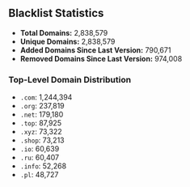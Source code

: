 ## Blacklist Statistics

- **Total Domains:** 2,838,579
- **Unique Domains:** 2,838,579
- **Added Domains Since Last Version:** 790,671
- **Removed Domains Since Last Version:** 974,008

### Top-Level Domain Distribution

-  `.com`: 1,244,394
-  `.org`: 237,819
-  `.net`: 179,180
-  `.top`: 87,925
-  `.xyz`: 73,322
-  `.shop`: 73,213
-  `.io`: 60,639
-  `.ru`: 60,407
-  `.info`: 52,268
-  `.pl`: 48,727
